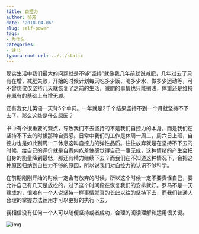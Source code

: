 ```yaml
---
title: 自控力
author: 杨芳
date: '2018-04-06'
slug: self-power
tags:
- 为什么
categories:
- 读书
typora-root-url: ../../static
---
```


现实生活中我们最大的问题就是不够“坚持”就像我几年前就说减肥，几年过去了只有在增，减肥失败，开始的时候计划每天吃多少饭、喝多少水、做多少运动等，可不曾想仅仅坚持几天就恢复了之前的生活，减肥的事情也只能搁浅，体重还是维持在原有的基础上有增无减。

还有我女儿英语一天背5个单词。一年就是2千个结果坚持不到一个月就坚持不下去了。那么这些是什么原因？

书中有个很重要的观点，导致我们不去坚持的不是我们自控力的本身，而是我们在坚持不下去的时候那种自责感。日常中我们的工作是休周一周二，周六日上班，自控力也是如此到周一二休息这叫自控力的弹性品质。往往放弃就是在坚持不下去的时候，给自己的评价就是自责内疚羞愧感觉得自己一事无成，这种情绪的产生会把自身的能量降到最低，那还有精力继续下去？而我们在不知道这种情况下，会把这种原因归纳到自控力不够的原因，所以说我们对自控力的认识不够科学。

在前期刚刚开始的时候一定会有放弃的时候，所以这个时候一定不要责怪自己，要允许自己有几天是放松的，过了这个时间段在恢复我们的安排就好。罗马不是一天建成的，很难有一个人说坚持一样事情就真的长此以往的坚持下去，而我们普通人合理的掌握方法运用才可以更好的执行下去。

我相信没有任何一个人可以随便坚持或者成功，合理的阅读理解和运用很关键。

![img](https://note.youdao.com/yws/public/resource/87a89d000e3c04762721cc0680f977fd/xmlnote/abb06fff6bf67e7eff1c1e3eadc3d7c8/73)